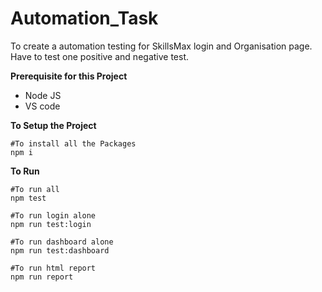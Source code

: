 # Automation_Task

To create a automation testing for SkillsMax login and Organisation page. Have to test one positive and negative test.

**Prerequisite for this Project**

- Node JS
- VS code

**To Setup the Project**
```shell
#To install all the Packages
npm i
```


**To Run**
```shell
#To run all
npm test

#To run login alone
npm run test:login

#To run dashboard alone
npm run test:dashboard

#To run html report
npm run report
```